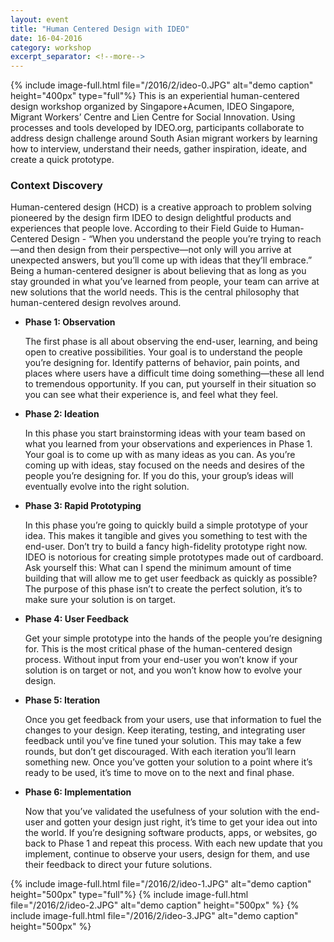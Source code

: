 ```yaml
---
layout: event
title: "Human Centered Design with IDEO"
date: 16-04-2016
category: workshop
excerpt_separator: <!--more-->
---
```

{% include image-full.html file="/2016/2/ideo-0.JPG" alt="demo caption" height="400px" type="full"%}
This is an experiential human-centered design workshop organized by Singapore+Acumen, IDEO Singapore, Migrant Workers’ Centre and Lien Centre for Social Innovation. Using processes and tools developed by IDEO.org, participants collaborate to address design challenge around South Asian migrant workers by learning how to interview, understand their needs, gather inspiration, ideate, and create a quick prototype.
<!--more-->

### Context Discovery
Human-centered design (HCD) is a creative approach to problem solving pioneered by the design firm IDEO to design delightful products and experiences that people love. According to their Field Guide to Human-Centered Design - “When you understand the people you’re trying to reach—and then design from their perspective—not only will you arrive at unexpected answers, but you’ll come up with ideas that they’ll embrace.” Being a human-centered designer is about believing that as long as you stay grounded in what you’ve learned from people, your team can arrive at new solutions that the world needs. This is the central philosophy that human-centered design revolves around. 

 * **Phase 1: Observation**
   
   The first phase is all about observing the end-user, learning, and being open to creative possibilities. Your goal is to understand the people you’re designing for. Identify patterns of behavior, pain points, and places where users have a difficult time doing something—these all lend to tremendous opportunity. If you can, put yourself in their situation so you can see what their experience is, and feel what they feel.

 * **Phase 2: Ideation**
   
   In this phase you start brainstorming ideas with your team based on what you learned from your observations and experiences in Phase 1. Your goal is to come up with as many ideas as you can. As you’re coming up with ideas, stay focused on the needs and desires of the people you’re designing for. If you do this, your group’s ideas will eventually evolve into the right solution.

 * **Phase 3: Rapid Prototyping**

   In this phase you’re going to quickly build a simple prototype of your idea. This makes it tangible and gives you something to test with the end-user. Don’t try to build a fancy high-fidelity prototype right now. IDEO is notorious for creating simple prototypes made out of cardboard. Ask yourself this: What can I spend the minimum amount of time building that will allow me to get user feedback as quickly as possible? The purpose of this phase isn’t to create the perfect solution, it’s to make sure your solution is on target.

 * **Phase 4: User Feedback**

   Get your simple prototype into the hands of the people you’re designing for. This is the most critical phase of the human-centered design process. Without input from your end-user you won’t know if your solution is on target or not, and you won’t know how to evolve your design.

 * **Phase 5: Iteration**

   Once you get feedback from your users, use that information to fuel the changes to your design. Keep iterating, testing, and integrating user feedback until you’ve fine tuned your solution. This may take a few rounds, but don’t get discouraged. With each iteration you’ll learn something new. Once you’ve gotten your solution to a point where it’s ready to be used, it’s time to move on to the next and final phase.

 * **Phase 6: Implementation**

   Now that you’ve validated the usefulness of your solution with the end-user and gotten your design just right, it’s time to get your idea out into the world. If you’re designing software products, apps, or websites, go back to Phase 1 and repeat this process. With each new update that you implement, continue to observe your users, design for them, and use their feedback to direct your future solutions.

{% include image-full.html file="/2016/2/ideo-1.JPG" alt="demo caption" height="500px" type="full"%}
{% include image-full.html file="/2016/2/ideo-2.JPG" alt="demo caption" height="500px"  %}
{% include image-full.html file="/2016/2/ideo-3.JPG" alt="demo caption" height="500px"  %}
